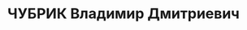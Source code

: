 ---
title: ЧУБРИК Владимир Дмитриевич
description: 'Род. в 1891, г. Красноярск, троцкист. Проживал: г. Красноярск. Инспектор
  транспортной конторы «Главсевморпути».

  Арестован 29.04.1937. Обв.: участие в к.-р. терр. организации, вредительстве. Приговор:
  ВК ВС СССР, 22.07.1938 – ВМН. Расстрелян 27.07.1938, в г. Красноярске.

  Реабилитирован ВК ВС СССР 17.11.1959'
---